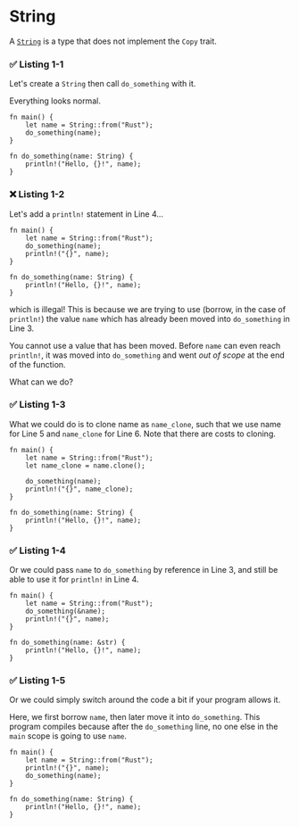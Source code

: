 # String

A [`String`](https://doc.rust-lang.org/std/string/struct.String.html) is a type that does not implement the `Copy` trait.

### ✅ Listing 1-1

Let's create a `String` then call `do_something` with it.

Everything looks normal.

```rust,editable
fn main() {
    let name = String::from("Rust");
    do_something(name);
}

fn do_something(name: String) {
    println!("Hello, {}!", name);
}
```

### ❌ Listing 1-2

Let's add a `println!` statement in Line 4...

```rust,editable,should_panic
fn main() {
    let name = String::from("Rust");
    do_something(name);
    println!("{}", name);
}

fn do_something(name: String) {
    println!("Hello, {}!", name);
}
```

which is illegal! This is because we are trying to use (borrow, in the case of `println!`) the value `name` which has already been moved into `do_something` in Line 3.

You cannot use a value that has been moved. Before `name` can even reach `println!`, it was moved into `do_something` and went *out of scope* at the end of the function.

What can we do?

### ✅ Listing 1-3

What we could do is to clone name as `name_clone`, such that we use name for Line 5 and `name_clone` for Line 6. Note that there are costs to cloning.

```rust,editable,should_panic
fn main() {
    let name = String::from("Rust");
    let name_clone = name.clone();

    do_something(name);
    println!("{}", name_clone);
}

fn do_something(name: String) {
    println!("Hello, {}!", name);
}
```

### ✅ Listing 1-4

Or we could pass `name` to `do_something` by reference in Line 3, and still be able to use it for `println!` in Line 4.

```rust,editable,should_panic
fn main() {
    let name = String::from("Rust");
    do_something(&name);
    println!("{}", name);
}

fn do_something(name: &str) {
    println!("Hello, {}!", name);
}
```

### ✅ Listing 1-5

Or we could simply switch around the code a bit if your program allows it.

Here, we first borrow `name`, then later move it into `do_something`. This program compiles because after the `do_something` line, no one else in the `main` scope is going to use `name`.

```rust,editable,should_panic
fn main() {
    let name = String::from("Rust");
    println!("{}", name);
    do_something(name);
}

fn do_something(name: String) {
    println!("Hello, {}!", name);
}
```
